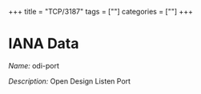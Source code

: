 +++
title = "TCP/3187"
tags = [""]
categories = [""]
+++

# IANA Data

_Name:_ odi-port

_Description:_ Open Design Listen Port

